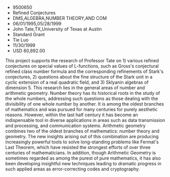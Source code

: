 
* 9500650
* Refined Conjectures
* DMS,ALGEBRA,NUMBER THEORY,AND COM
* 06/01/1995,05/28/1999
* John Tate,TX,University of Texas at Austin
* Standard Grant
* Tie Luo
* 11/30/1999
* USD 80,892.00

This project supports the research of Professor Tate on 1) various refined
conjectures on special values of L-functions, such as Gross's conjectural
refined class number formula and the corresponding refinements of Stark's
conjectures, 2) questions about the fine structure of the Stark unit in a cyclic
extension of a real quadratic field, and 3) Sklyanin algebras of dimension 5.
This research lies in the general areas of number and arithmetic geometry.
Number theory has its historical roots in the study of the whole numbers,
addressing such questions as those dealing with the divisibility of one whole
number by another. It is among the oldest branches of mathematics and was
pursued for many centuries for purely aesthetic reasons. However, within the
last half century it has become an indispensable tool in diverse applications in
areas such as data transmission and processing, and communication systems.
Arithmetic geometry combines two of the oldest branches of mathematics: number
theory and geometry. The new insights arising out of this combination are
producing increasingly powerful tools to solve long-standing problems like
Fermat's Last Theorem, which have resisted the strongest efforts of over three
centuries of mathematicians. In addition, though Arithmetic Geometry is
sometimes regarded as among the purest of pure mathematics, it has also been
developing insightful new techniques leading to dramatic progress in such
applied areas as error-correcting codes and cryptography.
